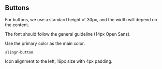## **Buttons**

For buttons, we use a standard height of 30px, and the width will depend on the content.

The font should follow the general guideline (14px Open Sans).

Use the primary color as the main color.

`slingr-button`

Icon alignment to the left, 16px size with 4px padding.
